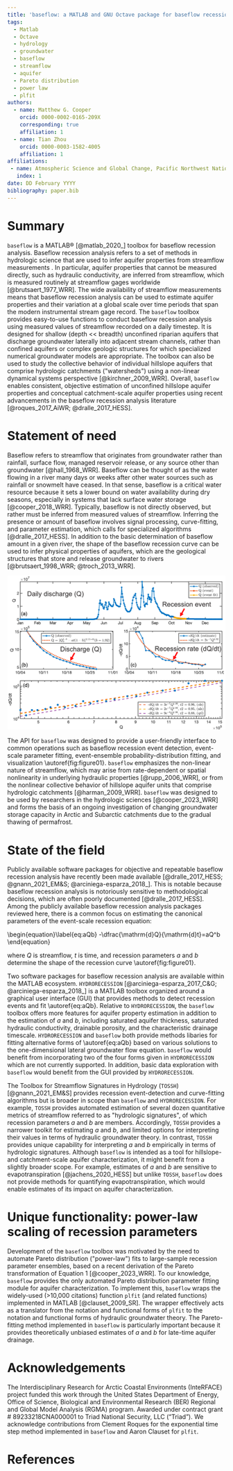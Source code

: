 ```yaml
---
title: 'baseflow: a MATLAB and GNU Octave package for baseflow recession analysis'
tags:
  - Matlab
  - Octave
  - hydrology
  - groundwater
  - baseflow
  - streamflow
  - aquifer
  - Pareto distribution
  - power law
  - plfit
authors:
  - name: Matthew G. Cooper
    orcid: 0000-0002-0165-209X
    corresponding: true
    affiliation: 1
  - name: Tian Zhou
    orcid: 0000-0003-1582-4005
    affiliation: 1
affiliations:
 - name: Atmospheric Science and Global Change, Pacific Northwest National Laboratory, Richland, WA, USA
   index: 1
date: DD February YYYY
bibliography: paper.bib
---
```


# Summary
<!-- Begin your paper with a summary of the high-level functionality of your software for a non-specialist reader. Avoid jargon in this section -->
`baseflow` is a MATLAB&reg; [@matlab_2020_] toolbox for baseflow recession analysis. Baseflow recession analysis refers to a set of methods in hydrologic science that are used to infer aquifer properties from streamflow measurements . In particular, aquifer properties that cannot be measured directly, such as hydraulic conductivity, are inferred from streamflow, which is measured routinely at streamflow gages worldwide [@brutsaert_1977_WRR]. The wide availability of streamflow measurements means that baseflow recession analysis can be used to estimate aquifer properties and their variation at a global scale over time periods that span the modern instrumental stream gage record. The `baseflow` toolbox provides easy-to-use functions to conduct baseflow recession analysis using measured values of streamflow recorded on a daily timestep. It is designed for shallow (depth << breadth) unconfined riparian aquifers that discharge groundwater laterally into adjacent stream channels, rather than confined aquifers or complex geologic structures for which specialized numerical groundwater models are appropriate. The toolbox can also be used to study the collective behavior of individual hillslope aquifers that comprise hydrologic catchments ("watersheds") using a non-linear dynamical systems perspective [@kirchner_2009_WRR]. Overall, `baseflow` enables consistent, objective estimation of unconfined hillslope aquifer properties and conceptual catchment-scale aquifer properties using recent advancements in the baseflow recession analysis literature [@roques_2017_AiWR; @dralle_2017_HESS].

# Statement of need

Baseflow refers to streamflow that originates from groundwater rather than rainfall, surface flow, managed reservoir release, or any source other than groundwater [@hall_1968_WRR]. Baseflow can be thought of as the water flowing in a river many days or weeks after other water sources such as rainfall or snowmelt have ceased. In that sense, baseflow is a critical water resource because it sets a lower bound on water availability during dry seasons, especially in systems that lack surface water storage [@cooper_2018_WRR]. Typically, baseflow is not directly observed, but rather must be inferred from measured values of streamflow. Inferring the presence or amount of baseflow involves signal processing, curve-fitting, and parameter estimation, which calls for specialized algorithms [@dralle_2017_HESS]. In addition to the basic determination of baseflow amount in a given river, the shape of the baseflow recession curve can be used to infer physical properties of aquifers, which are the geological structures that store and release groundwater to rivers [@brutsaert_1998_WRR; @troch_2013_WRR].

![Example of baseflow recession analysis and the core functionality of the `baseflow` toolbox. \label{fig:figure01}](figure01_joss.png)
<!-- Figure sizes can be customized by adding an optional second parameter: -->
<!-- ![Caption for example figure.](figure.png){ width=20% } -->

The API for `baseflow` was designed to provide a user-friendly interface to common operations such as baseflow recession event detection, event-scale parameter fitting, event-ensemble probability-distribution fitting, and visualization \autoref{fig:figure01}. `baseflow` emphasizes the non-linear nature of streamflow, which may arise from rate-dependent or spatial nonlinearity in underlying hydraulic properties [@rupp_2006_WRR], or from the nonlinear collective behavior of hillslope aquifer units that comprise hydrologic catchments [@harman_2009_WRR]. `baseflow` was designed to be used by researchers in the hydrologic sciences [@cooper_2023_WRR] and forms the basis of an ongoing investigation of changing groundwater storage capacity in Arctic and Subarctic catchments due to the gradual thawing of permafrost.

# State of the field

Publicly available software packages for objective and repeatable baseflow recession analysis have recently been made available [@dralle_2017_HESS; @gnann_2021_EM&S; @arciniega-esparza_2018_]. This is notable because baseflow recession analysis is notoriously sensitive to methodological decisions, which are often poorly documented [@dralle_2017_HESS]. Among the publicly available baseflow recession analysis packages reviewed here, there is a common focus on estimating the canonical parameters of the event-scale recession equation:

<!-- $$-\frac{dQ}{dt} = aQ^b$$ -->
\begin{equation}\label{eq:aQb}
-\dfrac{\mathrm{d}Q}{\mathrm{d}t}=aQ^b
\end{equation}

where $Q$ is streamflow, $t$ is time, and recession parameters $a$ and $b$ determine the shape of the recession curve \autoref{fig:figure01}.

Two software packages for baseflow recession analysis are available within the MATLAB ecosystem. `HYDRORECESSION` [@arciniega-esparza_2017_C&G; @arciniega-esparza_2018_] is a MATLAB toolbox organized around a graphical user interface (GUI) that provides methods to detect recession events and fit \autoref{eq:aQb}. Relative to `HYDRORECESSION`, the `baseflow` toolbox offers more features for aquifer property estimation in addition to the estimation of $a$ and $b$, including saturated aquifer thickness, saturated hydraulic conductivity, drainable porosity, and the characteristic drainage timescale. `HYDRORECESSION` and `baseflow` both provide methods libaries for fitting alternative forms of \autoref{eq:aQb} based on various solutions to the one-dimensional lateral groundwater flow equation. `baseflow`  would benefit from incorporating two of the four forms given in `HYDRORECESSION` which are not currently supported. In addition, basic data exploration with `baseflow` would benefit from the GUI provided by `HYDRORECESSION`.

The Toolbox for Streamflow Signatures in Hydrology (`TOSSH`) [@gnann_2021_EM&S] provides recession event-detection and curve-fitting algorithms but is broader in scope than `baseflow` and `HYDRORECESSION`. For example, `TOSSH` provides automated estimation of several dozen quantitative metrics of streamflow referred to as "hydrologic signatures", of which recession parameters $a$ and $b$ are members. Accordingly, `TOSSH` provides a narrower toolkit for estimating $a$ and $b$, and limited options for interpreting their values in terms of hydraulic groundwater theory. In contrast, `TOSSH` provides unique capability for interpreting $a$ and $b$ empirically in terms of hydrologic signatures. Although `baseflow` is intended as a tool for hillslope- and catchment-scale aquifer characterization, it might benefit from a slightly broader scope. For example, estimates of $a$ and $b$ are sensitive to evapotranspiration [@jachens_2020_HESS] but unlike `TOSSH`, `baseflow` does not provide methods for quantifying evapotranspiration, which would enable estimates of its impact on aquifer characterization.

# Unique functionality: power-law scaling of recession parameters

Development of the `baseflow` toolbox was motivated by the need to automate Pareto distribution ("power-law") fits to large-sample recession parameter ensembles, based on a recent derivation of the Pareto transformation of Equation 1 [@cooper_2023_WRR]. To our knowledge, `baseflow` provides the only automated Pareto distribution parameter fitting module for aquifer characterization. To implement this, `baseflow` wraps the widely-used (>10,000 citations) function `plfit` (and related functions) implemented in MATLAB [@clauset_2009_SR]. The wrapper effectively acts as a translator from the notation and functional forms of `plfit` to the notation and functional forms of hydraulic groundwater theory. The Pareto-fitting method implemented in `baseflow` is particularly important because it provides theoretically unbiased estimates of $a$ and $b$ for late-time aquifer drainage.

# Acknowledgements

The Interdisciplinary Research for Arctic Coastal Environments (InteRFACE) project funded this work through the United States Department of Energy, Office of Science, Biological and Environmental Research (BER) Regional and Global Model Analysis (RGMA) program. Awarded under contract grant #  89233218CNA000001 to Triad National Security, LLC (“Triad”). We acknowledge contributions from Clement Roques for the exponential time step method implemented in `baseflow` and Aaron Clauset for `plfit`.

# References